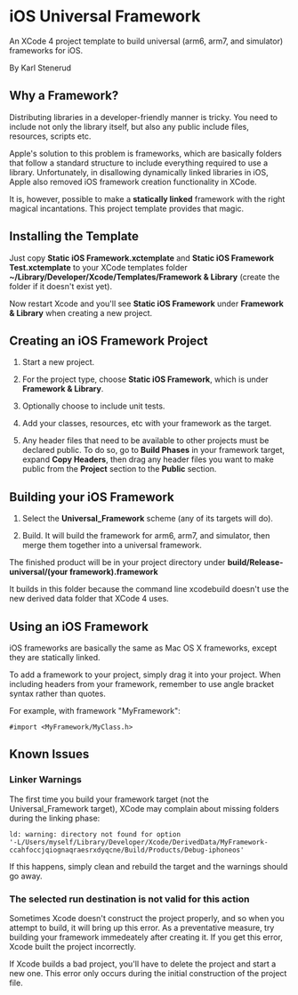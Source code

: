 iOS Universal Framework
=======================

An XCode 4 project template to build universal (arm6, arm7, and simulator)
frameworks for iOS.

By Karl Stenerud


Why a Framework?
----------------

Distributing libraries in a developer-friendly manner is tricky. You need to
include not only the library itself, but also any public include files,
resources, scripts etc.

Apple's solution to this problem is frameworks, which are basically folders
that follow a standard structure to include everything required to use a
library. Unfortunately, in disallowing dynamically linked libraries in iOS,
Apple also removed iOS framework creation functionality in XCode.

It is, however, possible to make a **statically linked** framework with the
right magical incantations. This project template provides that magic.


Installing the Template
-----------------------

Just copy **Static iOS Framework.xctemplate** and
**Static iOS Framework Test.xctemplate** to your XCode templates folder
**~/Library/Developer/Xcode/Templates/Framework & Library** (create the folder
if it doesn't exist yet).

Now restart Xcode and you'll see **Static iOS Framework** under
**Framework & Library** when creating a new project.


Creating an iOS Framework Project
---------------------------------

1. Start a new project.

2. For the project type, choose **Static iOS Framework**, which is under
   **Framework & Library**.

3. Optionally choose to include unit tests.

4. Add your classes, resources, etc with your framework as the target.

5. Any header files that need to be available to other projects must be
   declared public. To do so, go to **Build Phases** in your framework
   target, expand **Copy Headers**, then drag any header files you want to
   make public from the **Project** section to the **Public** section.


Building your iOS Framework
---------------------------

1. Select the **Universal_Framework** scheme (any of its targets will do).

2. Build. It will build the framework for arm6, arm7, and simulator, then merge
   them together into a universal framework.

The finished product will be in your project directory under
**build/Release-universal/(your framework).framework**

It builds in this folder because the command line xcodebuild doesn't use the
new derived data folder that XCode 4 uses.


Using an iOS Framework
----------------------

iOS frameworks are basically the same as Mac OS X frameworks, except they are
statically linked.

To add a framework to your project, simply drag it into your project.
When including headers from your framework, remember to use angle bracket
syntax rather than quotes.

For example, with framework "MyFramework":

    #import <MyFramework/MyClass.h>


Known Issues
------------

### Linker Warnings ###

The first time you build your framework target (not the Universal_Framework
target), XCode may complain about missing folders during the linking phase:

    ld: warning: directory not found for option
    '-L/Users/myself/Library/Developer/Xcode/DerivedData/MyFramework-ccahfoccjqiognaqraesrxdyqcne/Build/Products/Debug-iphoneos'

If this happens, simply clean and rebuild the target and the warnings should
go away.


### The selected run destination is not valid for this action ###

Sometimes Xcode doesn't construct the project properly, and so when you
attempt to build, it will bring up this error. As a preventative measure,
try building your framework immedeately after creating it. If you get this
error, Xcode built the project incorrectly.

If Xcode builds a bad project, you'll have to delete the project and start a
new one. This error only occurs during the initial construction of the project
file.
